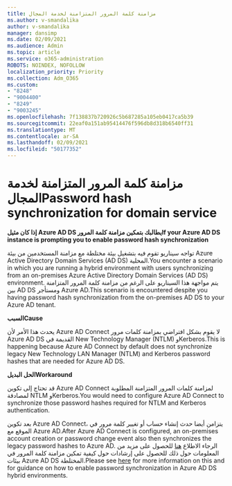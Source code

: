 ```yaml
---
title: مزامنة كلمة المرور المتزامنة لخدمة المجال
ms.author: v-smandalika
author: v-smandalika
manager: dansimp
ms.date: 02/09/2021
ms.audience: Admin
ms.topic: article
ms.service: o365-administration
ROBOTS: NOINDEX, NOFOLLOW
localization_priority: Priority
ms.collection: Adm_O365
ms.custom:
- "8248"
- "9004400"
- "8249"
- "9003245"
ms.openlocfilehash: 7f138837b720926c5b687285a105eb0417ca5b39
ms.sourcegitcommit: 22eaf0a151ab95414476f596db8d318b6540ff31
ms.translationtype: MT
ms.contentlocale: ar-SA
ms.lasthandoff: 02/09/2021
ms.locfileid: "50177352"
---
```

# <a name="password-hash-synchronization-for-domain-service"></a><span data-ttu-id="bc58f-102">مزامنة كلمة المرور المتزامنة لخدمة المجال</span><span class="sxs-lookup"><span data-stu-id="bc58f-102">Password hash synchronization for domain service</span></span>

<span data-ttu-id="bc58f-103">**إذا كان مثيل Azure AD DS يطالبك بتمكين مزامنة كلمة المرور**</span><span class="sxs-lookup"><span data-stu-id="bc58f-103">**If your Azure AD DS instance is prompting you to enable password hash synchronization**</span></span>

<span data-ttu-id="bc58f-104">تواجه سيناريو تقوم فيه بتشغيل بيئة مختلطة مع مزامنة المستخدمين من بيئة Azure Active Directory Domain Services (AD DS) المحلية.</span><span class="sxs-lookup"><span data-stu-id="bc58f-104">You encounter a scenario in which you are running a hybrid environment with users synchronizing from an on-premises Azure Active Directory Domain Services (AD DS) environment.</span></span> <span data-ttu-id="bc58f-105">يتم مواجهة هذا السيناريو على الرغم من مزامنة كلمة المرور المتزامنة بين AD DS ومستأجر Azure AD.</span><span class="sxs-lookup"><span data-stu-id="bc58f-105">This scenario is encountered despite you having password hash synchronization from the on-premises AD DS to your Azure AD tenant.</span></span>

<span data-ttu-id="bc58f-106">**السبب**</span><span class="sxs-lookup"><span data-stu-id="bc58f-106">**Cause**</span></span>

<span data-ttu-id="bc58f-107">يحدث هذا الأمر لأن Azure AD Connect لا يقوم بشكل افتراضي بمزامنة كلمات مرور Azure AD DS القديمة في New Technology Manager (NTLM) وKerberos.</span><span class="sxs-lookup"><span data-stu-id="bc58f-107">This is happening because Azure AD Connect by default does not synchronize legacy New Technology LAN Manager (NTLM) and Kerberos password hashes that are needed for Azure AD DS.</span></span>

<span data-ttu-id="bc58f-108">**الحل البديل**</span><span class="sxs-lookup"><span data-stu-id="bc58f-108">**Workaround**</span></span> 

<span data-ttu-id="bc58f-109">قد تحتاج إلى تكوين Azure AD Connect لمزامنة كلمات المرور المتزامنة المطلوبة لمصادقة NTLM وKerberos.</span><span class="sxs-lookup"><span data-stu-id="bc58f-109">You would need to configure Azure AD Connect to synchronize those password hashes required for NTLM and Kerberos authentication.</span></span>

<span data-ttu-id="bc58f-110">بعد تكوين Azure AD Connect، يتزامن أيضا حدث إنشاء حساب أو تغيير كلمة مرور في الموقع مع Azure AD.</span><span class="sxs-lookup"><span data-stu-id="bc58f-110">After Azure AD Connect is configured, an on-premises account creation or password change event also then synchronizes the legacy password hashes to Azure AD.</span></span> <span data-ttu-id="bc58f-111">الرجاء الاطلاع [هنا](https://docs.microsoft.com/azure/active-directory-domain-services/tutorial-configure-password-hash-sync) للحصول على مزيد من المعلومات حول ذلك للحصول على إرشادات حول كيفية تمكين مزامنة كلمة المرور في بيئات Azure AD DS المختلطة.</span><span class="sxs-lookup"><span data-stu-id="bc58f-111">Please see [here](https://docs.microsoft.com/azure/active-directory-domain-services/tutorial-configure-password-hash-sync) for more information on this and for guidance on how to enable password synchronization in Azure AD DS hybrid environments.</span></span>
